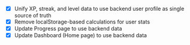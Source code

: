 - [x] Unify XP, streak, and level data to use backend user profile as single source of truth
- [x] Remove localStorage-based calculations for user stats
- [x] Update Progress page to use backend data
- [x] Update Dashboard (Home page) to use backend data 